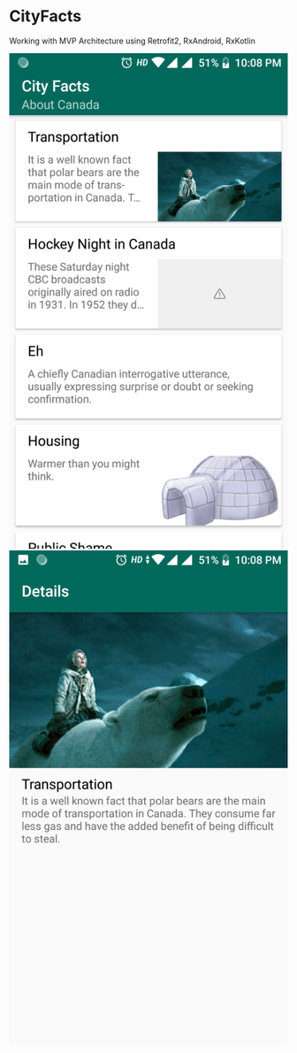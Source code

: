 # CityFacts
Working with MVP Architecture using Retrofit2, RxAndroid, RxKotlin


![](https://github.com/muralivitt/CityFacts/blob/master/Screenshot_20180922-220826.png)
![](https://github.com/muralivitt/CityFacts/blob/master/Screenshot_20180922-220830.png)
